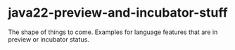 # java22-preview-and-incubator-stuff
The shape of things to come. Examples for language features that are in preview or incubator status.
